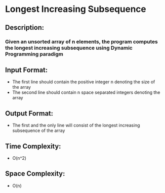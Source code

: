 # Longest Increasing Subsequence
## Description:
### Given an unsorted array of n elements, the program computes the longest increasing subsequence using Dynamic Programming paradigm
## Input Format:
* The first line should contain the positive integer n denoting the size of the array
* The second line should contain n space separated integers denoting the array
## Output Format:
* The first and the only line will consist of the longest increasing subsequence of the array
## Time Complexity:
* O(n^2)
## Space Complexity:
* O(n)